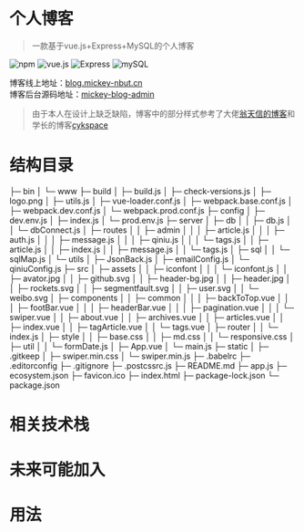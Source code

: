 # 个人博客
> 一款基于vue.js+Express+MySQL的个人博客   

![npm](https://img.shields.io/badge/npm-v6.2.0-orange.svg) ![vue.js](https://img.shields.io/badge/vue.js-2.5.2-brightgreen.svg) ![Express](https://img.shields.io/badge/Express-4.16.0-blue.svg) ![mySQL](https://img.shields.io/badge/mysql-2.16.0-green.svg)   
   
博客线上地址：[blog.mickey-nbut.cn](https://blog.mickey-nbut.cn/#/)   
博客后台源码地址：[mickey-blog-admin](https://github.com/nbutmickey/mickey-blog-admin)   
> 由于本人在设计上缺乏缺陷，博客中的部分样式参考了大佬[翁天信的博客](https://blog.dandyweng.com/)和学长的博客[cykspace](https://github.com/chenyinkai/cykspace)
# 结构目录   
├─ bin
│  └─ www
├─ build
│  ├─ build.js
│  ├─ check-versions.js
│  ├─ logo.png
│  ├─ utils.js
│  ├─ vue-loader.conf.js
│  ├─ webpack.base.conf.js
│  ├─ webpack.dev.conf.js
│  └─ webpack.prod.conf.js
├─ config
│  ├─ dev.env.js
│  ├─ index.js
│  └─ prod.env.js
├─ server
│  ├─ db
│  │  ├─ db.js
│  │  └─ dbConnect.js
│  ├─ routes
│  │  ├─ admin
│  │  │  ├─ article.js
│  │  │  ├─ auth.js
│  │  │  ├─ message.js
│  │  │  ├─ qiniu.js
│  │  │  └─ tags.js
│  │  ├─ article.js
│  │  ├─ index.js
│  │  ├─ message.js
│  │  └─ tags.js
│  ├─ sql
│  │  └─ sqlMap.js
│  └─ utils
│     ├─ JsonBack.js
│     ├─ emailConfig.js
│     └─ qiniuConfig.js
├─ src
│  ├─ assets
│  │  ├─ iconfont
│  │  │  └─ iconfont.js
│  │  ├─ avator.jpg
│  │  ├─ github.svg
│  │  ├─ header-bg.jpg
│  │  ├─ header.jpg
│  │  ├─ rockets.svg
│  │  ├─ segmentfault.svg
│  │  ├─ user.svg
│  │  └─ weibo.svg
│  ├─ components
│  │  ├─ common
│  │  │  ├─ backToTop.vue
│  │  │  ├─ footBar.vue
│  │  │  ├─ headerBar.vue
│  │  │  ├─ pagination.vue
│  │  │  └─ swiper.vue
│  │  ├─ about.vue
│  │  ├─ archives.vue
│  │  ├─ articles.vue
│  │  ├─ index.vue
│  │  ├─ tagArticle.vue
│  │  └─ tags.vue
│  ├─ router
│  │  └─ index.js
│  ├─ style
│  │  ├─ base.css
│  │  ├─ md.css
│  │  └─ responsive.css
│  ├─ util
│  │  └─ formDate.js
│  ├─ App.vue
│  └─ main.js
├─ static
│  ├─ .gitkeep
│  ├─ swiper.min.css
│  └─ swiper.min.js
├─ .babelrc
├─ .editorconfig
├─ .gitignore
├─ .postcssrc.js
├─ README.md
├─ app.js
├─ ecosystem.json
├─ favicon.ico
├─ index.html
├─ package-lock.json
└─ package.json
# 相关技术栈
# 未来可能加入
# 用法
